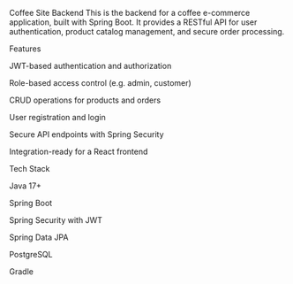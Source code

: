 Coffee Site Backend
This is the backend for a coffee e-commerce application, built with Spring Boot. It provides a RESTful API for user authentication, product catalog management, and secure order processing.

Features

JWT-based authentication and authorization

Role-based access control (e.g. admin, customer)

CRUD operations for products and orders

User registration and login

Secure API endpoints with Spring Security

Integration-ready for a React frontend

Tech Stack

Java 17+

Spring Boot

Spring Security with JWT

Spring Data JPA

PostgreSQL 

 Gradle

